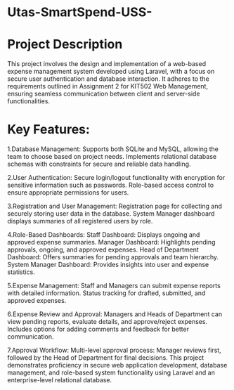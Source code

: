 # Utas-SmartSpend-USS-
# Project Description

This project involves the design and implementation of a web-based expense management system developed using Laravel, with a focus on secure user authentication and database interaction. It adheres to the requirements outlined in Assignment 2 for KIT502 Web Management, ensuring seamless communication between client and server-side functionalities.

# Key Features:
1.Database Management:
Supports both SQLite and MySQL, allowing the team to choose based on project needs.
Implements relational database schemas with constraints for secure and reliable data handling.

2.User Authentication:
Secure login/logout functionality with encryption for sensitive information such as passwords.
Role-based access control to ensure appropriate permissions for users.

3.Registration and User Management:
Registration page for collecting and securely storing user data in the database.
System Manager dashboard displays summaries of all registered users by role.

4.Role-Based Dashboards:
Staff Dashboard: Displays ongoing and approved expense summaries.
Manager Dashboard: Highlights pending approvals, ongoing, and approved expenses.
Head of Department Dashboard: Offers summaries for pending approvals and team hierarchy.
System Manager Dashboard: Provides insights into user and expense statistics.

5.Expense Management:
Staff and Managers can submit expense reports with detailed information.
Status tracking for drafted, submitted, and approved expenses.

6.Expense Review and Approval:
Managers and Heads of Department can view pending reports, evaluate details, and approve/reject expenses.
Includes options for adding comments and feedback for better communication.

7.Approval Workflow:
Multi-level approval process: Manager reviews first, followed by the Head of Department for final decisions.
This project demonstrates proficiency in secure web application development, database management, and role-based system functionality using Laravel and an enterprise-level relational database.
